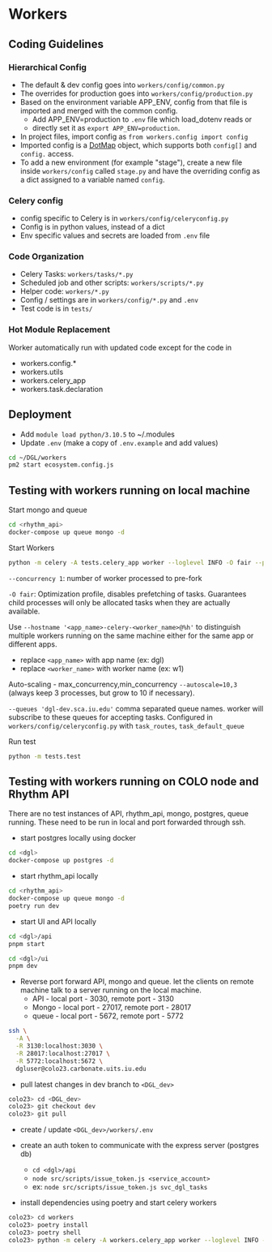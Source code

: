 # Workers

## Coding Guidelines

### Hierarchical Config

- The default & dev config goes into `workers/config/common.py`
- The overrides for production goes into `workers/config/production.py`
- Based on the environment variable APP_ENV, config from that file is imported and merged with the common config.
  - Add APP_ENV=production to `.env` file which load_dotenv reads or
  - directly set it as `export APP_ENV=production`.
- In project files, import config as `from workers.config import config`
- Imported config is a [DotMap](https://pypi.org/project/dotmap/) object, which supports both `config[]` and `config.`
  access.
- To add a new environment (for example "stage"), create a new file inside `workers/config` called `stage.py` and have
  the overriding config as a dict assigned to a variable named `config`.

### Celery config

- config specific to Celery is in `workers/config/celeryconfig.py`
- Config is in python values, instead of a dict
- Env specific values and secrets are loaded from `.env` file

### Code Organization

- Celery Tasks: `workers/tasks/*.py`
- Scheduled job and other scripts: `workers/scripts/*.py`
- Helper code: `workers/*.py`
- Config / settings are in `workers/config/*.py` and `.env`
- Test code is in `tests/`

### Hot Module Replacement

Worker automatically run with updated code except for the code in

- workers.config.*
- workers.utils
- workers.celery_app
- workers.task.declaration

## Deployment

- Add `module load python/3.10.5` to ~/.modules
- Update `.env` (make a copy of `.env.example` and add values)

```bash
cd ~/DGL/workers
pm2 start ecosystem.config.js
```

## Testing with workers running on local machine

Start mongo and queue

```bash
cd <rhythm_api>
docker-compose up queue mongo -d
```

Start Workers

```bash
python -m celery -A tests.celery_app worker --loglevel INFO -O fair --pidfile celery_worker.pid --hostname 'dgl-celery-w1@%h' --autoscale=2,1 --queues 'dgl-dev.sca.iu.edu.q'
```

`--concurrency 1`: number of worker processed to pre-fork

`-O fair`: Optimization profile, disables prefetching of tasks. Guarantees child processes will only be allocated tasks
when they are actually available.

Use `--hostname '<app_name>-celery-<worker_name>@%h'` to distinguish multiple workers running on the same machine either
for the same app or different apps.

- replace `<app_name>` with app name (ex: dgl)
- replace `<worker_name>` with worker name (ex: w1)

Auto-scaling - max_concurrency,min_concurrency
`--autoscale=10,3` (always keep 3 processes, but grow to 10 if necessary).

`--queues 'dgl-dev.sca.iu.edu'` comma separated queue names. worker will subscribe to these queues for accepting tasks.
Configured in `workers/config/celeryconfig.py` with `task_routes`, `task_default_queue`

Run test

```bash
python -m tests.test
```

## Testing with workers running on COLO node and Rhythm API

There are no test instances of API, rhythm_api, mongo, postgres, queue running.
These need to be run in local and port forwarded through ssh.

- start postgres locally using docker

```bash
cd <dgl>
docker-compose up postgres -d
```

- start rhythm_api locally

```bash
cd <rhythm_api>
docker-compose up queue mongo -d
poetry run dev
```

- start UI and API locally

```bash
cd <dgl>/api
pnpm start
```

```bash
cd <dgl>/ui
pnpm dev
```

- Reverse port forward API, mongo and queue. let the clients on remote machine talk to a server
  running on the local machine.
  - API - local port - 3030, remote port - 3130
  - Mongo - local port - 27017, remote port - 28017
  - queue - local port - 5672, remote port - 5772

```bash
ssh \
  -A \
  -R 3130:localhost:3030 \
  -R 28017:localhost:27017 \
  -R 5772:localhost:5672 \
  dgluser@colo23.carbonate.uits.iu.edu
```

- pull latest changes in dev branch to `<DGL_dev>`

```bash
colo23> cd <DGL_dev>
colo23> git checkout dev
colo23> git pull
```

- create / update `<DGL_dev>/workers/.env`
- create an auth token to communicate with the express server (postgres db)
  - `cd <dgl>/api`
  - `node src/scripts/issue_token.js <service_account>`
  - ex: `node src/scripts/issue_token.js svc_dgl_tasks`

- install dependencies using poetry and start celery workers

```bash
colo23> cd workers
colo23> poetry install
colo23> poetry shell
colo23> python -m celery -A workers.celery_app worker --loglevel INFO -O fair --pidfile celery_worker.pid --hostname 'dgl-dev-celery-w1@%h' --autoscale=2,1
```


